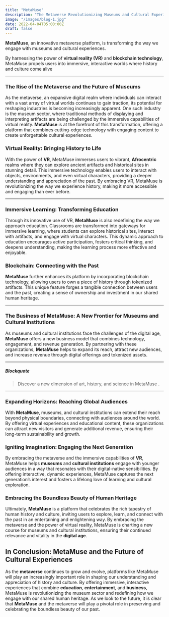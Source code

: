 ```yaml
---
title: "MetaMuse"
description: "The Metaverse Revolutionizing Museums and Cultural Experiences"
image: "/images/blog-1.jpg"
date: 2022-04-04T05:00:00Z
draft: false
---
```


**MetaMuse**, an innovative metaverse platform, is transforming the way we engage with museums and cultural experiences.

By harnessing the power of **virtual reality (VR)** and **blockchain technology**, MetaMuse propels users into immersive, interactive worlds where history and culture come alive

---

### The Rise of the Metaverse and the Future of Museums
As the metaverse, an expansive digital realm where individuals can interact with a vast array of virtual worlds continues to gain traction, its potential for reshaping industries is becoming increasingly apparent. One such industry is the museum sector, where traditional methods of displaying and interpreting artifacts are being challenged by the immersive capabilities of virtual reality. **MetaMuse** is at the forefront of this transformation, offering a platform that combines cutting-edge technology with engaging content to create unforgettable cultural experiences.


### Virtual Reality: Bringing History to Life

With the power of **VR**, MetaMuse immerses users to vibrant, **Afrocentric** realms where they can explore ancient artifacts and historical sites in stunning detail. This immersive technology enables users to interact with objects, environments, and even virtual characters, providing a deeper understanding and appreciation of the past. By embracing VR, MetaMuse is revolutionizing the way we experience history, making it more accessible and engaging than ever before.

---

### Immersive Learning: Transforming Education

Through its innovative use of VR, **MetaMuse** is also redefining the way we approach education. Classrooms are transformed into gateways for immersive learning, where students can explore historical sites, interact with artifacts, and engage with virtual characters. This dynamic approach to education encourages active participation, fosters critical thinking, and deepens understanding, making the learning process more effective and enjoyable.

### Blockchain: Connecting with the Past

**MetaMuse** further enhances its platform by incorporating blockchain technology, allowing users to own a piece of history through tokenized artifacts. This unique feature forges a tangible connection between users and the past, creating a sense of ownership and investment in our shared human heritage.

---
### The Business of MetaMuse: A New Frontier for Museums and Cultural Institutions

As museums and cultural institutions face the challenges of the digital age, **MetaMuse** offers a new business model that combines technology, engagement, and revenue generation. By partnering with these organizations, **MetaMuse** helps to expand its reach, attract new audiences, and increase revenue through digital offerings and tokenized assets.

---
##### Blockquote

> Discover a new dimension of art, history, and science in MetaMuse .

---

### Expanding Horizons: Reaching Global Audiences


With **MetaMuse**, museums, and cultural institutions can extend their reach beyond physical boundaries, connecting with audiences around the world. By offering virtual experiences and educational content, these organizations can attract new visitors and generate additional revenue, ensuring their long-term sustainability and growth.

### Igniting Imagination: Engaging the Next Generation


By embracing the metaverse and the immersive capabilities of **VR**, MetaMuse helps **museums** and **cultural institutions** engage with younger audiences in a way that resonates with their digital-native sensibilities. By offering interactive, dynamic experiences, MetaMuse captures the next generation’s interest and fosters a lifelong love of learning and cultural exploration.

### Embracing the Boundless Beauty of Human Heritage


Ultimately, **MetaMuse** is a platform that celebrates the rich tapestry of human history and culture, inviting users to explore, learn, and connect with the past in an entertaining and enlightening way. By embracing the metaverse and the power of virtual reality, MetaMuse is charting a new course for museums and cultural institutions, ensuring their continued relevance and vitality in the **digital age**.

## In Conclusion: MetaMuse and the Future of Cultural Experiences


As the **metaverse** continues to grow and evolve, platforms like MetaMuse will play an increasingly important role in shaping our understanding and appreciation of history and culture. By offering immersive, interactive experiences that combine **education**, **entertainment**, and **business**, MetaMuse is revolutionizing the museum sector and redefining how we engage with our shared human heritage. As we look to the future, it is clear that **MetaMuse** and the metaverse will play a pivotal role in preserving and celebrating the boundless beauty of our past.